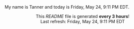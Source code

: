 My name is Tanner and today is Friday, May 24, 9:11 PM EDT.

<p align="center">This <i>README</i> file is generated <b>every 3 hours</b>!</br>Last refresh: Friday, May 24, 9:11 PM EDT<br /></p>
